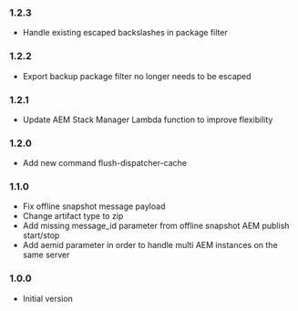 ### 1.2.3
* Handle existing escaped backslashes in package filter

### 1.2.2
* Export backup package filter no longer needs to be escaped

### 1.2.1
* Update AEM Stack Manager Lambda function to improve flexibility 

### 1.2.0
* Add new command flush-dispatcher-cache

### 1.1.0
* Fix offline snapshot message payload
* Change artifact type to zip
* Add missing message_id parameter from offline snapshot AEM publish start/stop
* Add aemid parameter in order to handle multi AEM instances on the same server

### 1.0.0
* Initial version
